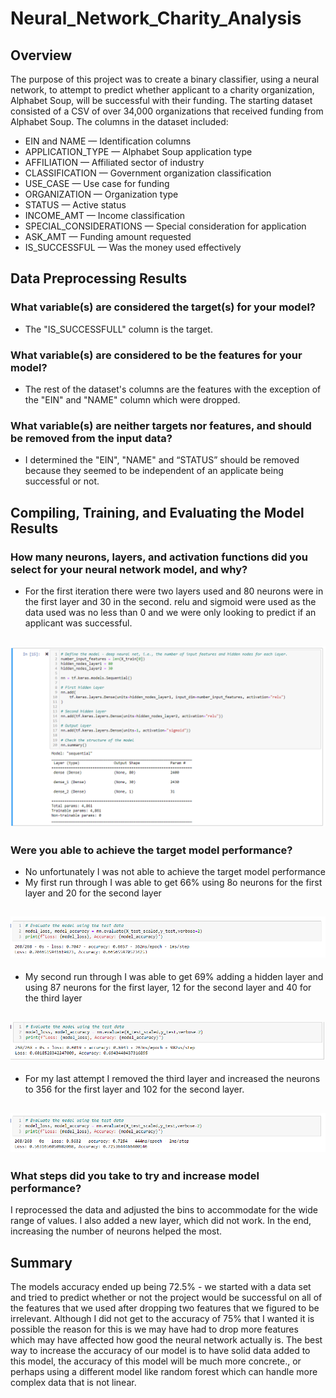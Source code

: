 # Neural_Network_Charity_Analysis
## Overview 

The purpose of this project was to create a binary classifier, using a neural network, to attempt to predict whether applicant to a charity organization, Alphabet Soup, will be successful with their funding. The starting dataset consisted of a CSV of over 34,000 organizations that received funding from Alphabet Soup. The columns in the dataset included:

- EIN and NAME — Identification columns
- APPLICATION_TYPE — Alphabet Soup application type
- AFFILIATION — Affiliated sector of industry
- CLASSIFICATION — Government organization classification
- USE_CASE — Use case for funding
- ORGANIZATION — Organization type
- STATUS — Active status
- INCOME_AMT — Income classification
- SPECIAL_CONSIDERATIONS — Special consideration for application
- ASK_AMT — Funding amount requested
- IS_SUCCESSFUL — Was the money used effectively

## Data Preprocessing Results

### What variable(s) are considered the target(s) for your model?

-	The "IS_SUCCESSFULL" column is the target.

### What variable(s) are considered to be the features for your model?

-	The rest of the dataset's columns are the features with the exception of the "EIN" and "NAME" column which were dropped.

### What variable(s) are neither targets nor features, and should be removed from the input data?

-	I determined the "EIN", "NAME" and “STATUS” should be removed because they seemed to be independent of an applicate being successful or not.

## Compiling, Training, and Evaluating the Model Results

### How many neurons, layers, and activation functions did you select for your neural network model, and why?

- For the first iteration there were two layers used and 80 neurons were in the first layer and 30 in the second. relu and sigmoid were used as the data used was no less than 0 and we were only looking to predict if an applicant was successful.

![neurons-layers](https://github.com/backwater-graphics/Neural_Network_Charity_Analysis/blob/main/Images/neurons-layers.png)
---
 
### Were you able to achieve the target model performance?

-	No unfortunately I was not able to achieve the target model performance
-	My first run through I was able to get 66% using 8o neurons for the first layer and 20 for the second layer

![optimalization 1](https://github.com/backwater-graphics/Neural_Network_Charity_Analysis/blob/main/Images/optimalization1.png)
---
 
-	My second run through I was able to get 69% adding a hidden layer and using 87 neurons for the first layer, 12 for the second layer and 40 for the third layer

![ optimalization 2](https://github.com/backwater-graphics/Neural_Network_Charity_Analysis/blob/main/Images/optimalization2b.png)
---
 
-	For my last attempt I removed the third layer and increased the neurons to 356 for the first layer and 102 for the second layer. 
 
![ optimalization 3](https://github.com/backwater-graphics/Neural_Network_Charity_Analysis/blob/main/Images/optimalization3.png)
---

### What steps did you take to try and increase model performance?

I reprocessed the data and adjusted the bins to accommodate for the wide range of values. I also added a new layer, which did not work. In the end, increasing the number of neurons helped the most.

## Summary

The models accuracy ended up being 72.5% - we started with a data set and tried to predict whether or not the project would be successful on all of the features that we used after dropping two features that we figured to be irrelevant. Although I did not get to the accuracy of 75% that I wanted it is possible the reason for this is we may have had to drop more features which may have affected how good the neural network actually is. The best way to increase the accuracy of our model is to have solid data added to this model, the accuracy of this model will be much more concrete., or perhaps using a different model like random forest which can handle more complex data that is not linear. 
